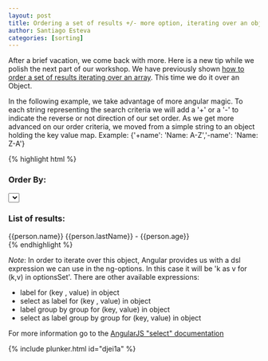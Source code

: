 ```yaml
---
layout: post
title: Ordering a set of results +/- more option, iterating over an object
author: Santiago Esteva
categories: [sorting]
---
```


After a brief vacation, we come back with more. Here is a new tip while we polish the next part of our workshop.
We have previously shown [how to order a set of results iterating over an array][2]. This time we do it over an Object.


In the following example, we take advantage of more angular magic. To each string representing the search criteria we will add a '+' or a '-' to indicate the reverse or not direction of our set order.
As we get more advanced on our order criteria, we moved from a simple string to an object holding the key value map. 
Example: {'+name': 'Name: A-Z','-name': 'Name: Z-A'} 

{% highlight html %}
<div>
    <h3>Order By:</h3>
    <select data-ng-model='selectedSortOrder2'
        data-ng-options="k as v for (k,v) in {'+name': 'Name: A-Z','-name': 'Name: Z-A', '+lastName': 'Last Name: A-Z', '-lastName': 'Last Name: Z-A ', '+age': 'Age: Young to Experienced', '-age': 'Age: Experienced to Young' }"
        data-ng-init="selectedSortOrder2='+name'">
    </select>  
</div>

<div>
    <h3>List of results:</h3>
    <div ng-repeat="person in results | orderBy:selectedSortOrder2">
        {{person.name}} {{person.lastName}} - {{person.age}}
    </div>
</div>
{% endhighlight %}

_Note_: In order to iterate over this object, Angular provides us with a dsl expression we can use in the ng-options. In this case it will be 'k as v for (k,v) in optionsSet'. There are other available expressions:

*  label for (key , value) in object
*  select as label for (key , value) in object
*  label group by group for (key, value) in object
*  select as label group by group for (key, value) in object

For more information go to the [AngularJS "select" documentation][1] 

{% include plunker.html id="djei1a" %}

[1]: http://docs.angularjs.org/api/ng.directive:select
[2]: http://ng-learn.org/2013/06/Ordering_a_set_of_results/